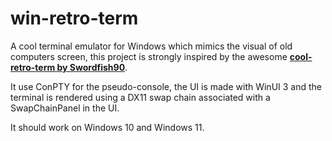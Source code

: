 # win-retro-term

A cool terminal emulator for Windows which mimics the visual of old computers screen, this project is strongly inspired by the awesome [**cool-retro-term by Swordfish90**](https://github.com/Swordfish90/cool-retro-term).

It use ConPTY for the pseudo-console, the UI is made with WinUI 3 and the terminal is rendered using a DX11 swap chain associated with a SwapChainPanel in the UI.

It should work on Windows 10 and Windows 11.